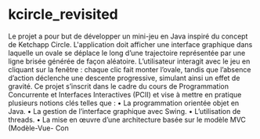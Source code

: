 ﻿# kcircle_revisited
Le projet a pour but de développer un mini-jeu en Java inspiré du concept de Ketchapp
Circle. L'application doit afficher une interface graphique dans laquelle un ovale se déplace le
long d’une trajectoire représentée par une ligne brisée générée de façon aléatoire.
L’utilisateur interagit avec le jeu en cliquant sur la fenêtre : chaque clic fait monter l’ovale,
tandis que l’absence d’action déclenche une descente progressive, simulant ainsi un effet de
gravité.
Ce projet s’inscrit dans le cadre du cours de Programmation Concurrente et Interfaces
Interactives (PCII) et vise à mettre en pratique plusieurs notions clés telles que :
• La programmation orientée objet en Java.
• La gestion de l’interface graphique avec Swing.
• L’utilisation de threads.
• La mise en œuvre d’une architecture basée sur le modèle MVC (Modèle-Vue-
Con
